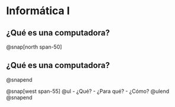 # Informática I
¿Qué es una computadora?
---
@snap[north span-50]
## ¿Qué es una computadora?
@snapend

@snap[west span-55]
	@ul
	 - ¿Qué?
	 - ¿Para qué?
	 - ¿Cómo?
	@ulend
@snapend